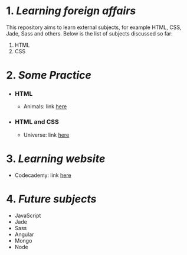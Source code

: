 # 1. *Learning foreign affairs*
This repository aims to learn external subjects, for example HTML, CSS, Jade, Sass and others. Below is the list of subjects discussed so far:
1. HTML
2. CSS
# 2. *Some Practice*
* ### HTML
    * Animals: link [here](https://thiagowhispher.github.io/Animals/)
* ### HTML and CSS
    * Universe: link [here](https://thiagowhispher.github.io/Universe/)
# 3. *Learning website*
* Codecademy: link [here](https://www.codecademy.com/)
# 4. *Future subjects*
* JavaScript
* Jade
* Sass
* Angular
* Mongo
* Node
